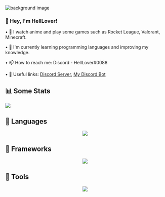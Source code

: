![background image](https://cdn.discordapp.com/attachments/813400207638790154/864081719278567424/bg_1.jpg)

### 👋 Hey, I'm HellLover!

• 🔭 I watch anime and play some games such as Rocket League, Valorant, Minecraft.

• 🌱 I'm currently learning programming languages and improving my knowledge.

• 📫 How to reach me: Discord - HellLover#0088

• 💬 Useful links:
  [Discord Server](https://discord.gg/TYhSGhWGvm),
  [My Discord Bot](https://discord.com/oauth2/authorize?client_id=713713873915478036&scope=bot&permissions=268823679)

## 📊 Some Stats
<img src="https://github-readme-stats.vercel.app/api?username=HellLover&show_icons=true&theme=dark">

## 🧰 Languages
<p align="center">
  <a href="https://skillicons.dev">
    <img src="https://skillicons.dev/icons?i=js,ts,nodejs,html,css,sass" />
  </a>
</p>

## 💫 Frameworks
<p align="center">
  <a href="https://skillicons.dev">
    <img src="https://skillicons.dev/icons?i=react,nextjs,express,nestjs,tailwind" />
  </a>
</p>

## 🧰 Tools
<p align="center">
  <a href="https://skillicons.dev">
    <img src="https://skillicons.dev/icons?i=github,heroku,vscode,mongodb" />
  </a>
</p>
</p>
